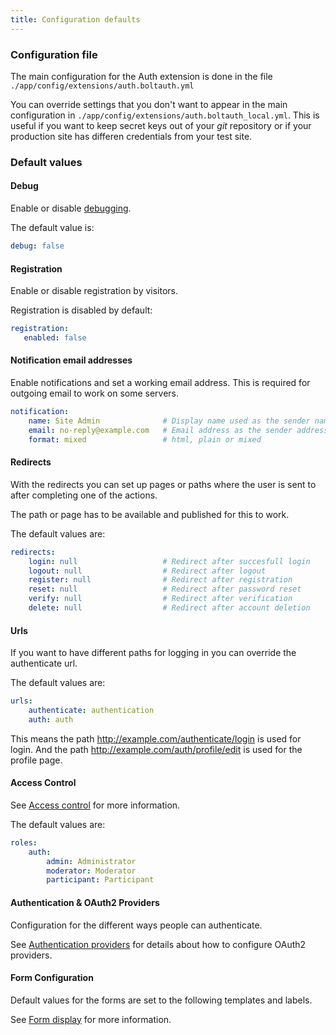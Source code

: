 ```yaml
---
title: Configuration defaults
---
```


### Configuration file

The main configuration for the Auth extension is done in the file
`./app/config/extensions/auth.boltauth.yml`

You can override settings that you don't want to appear in the main
configuration in `./app/config/extensions/auth.boltauth_local.yml`. This
is useful if you want to keep secret keys out of your _git_ repository
or if your production site has differen credentials from your test site.


### Default values

#### Debug

Enable or disable [debugging](debugging.md).

The default value is:
```yml
debug: false
```

#### Registration

Enable or disable registration by visitors.

Registration is disabled by default:
```yml
registration:
   enabled: false
```

#### Notification email addresses

Enable notifications and set a working email address.
This is required for outgoing email to work on some servers.

```yml
notification:
    name: Site Admin              # Display name used as the sender name
    email: no-reply@example.com   # Email address as the sender address
    format: mixed                 # html, plain or mixed
```

#### Redirects

With the redirects you can set up pages or paths where the user is sent
to after completing one of the actions.

The path or page has to be available and published for this to work.

The default values are:

```yml
redirects:
    login: null                   # Redirect after succesfull login
    logout: null                  # Redirect after logout
    register: null                # Redirect after registration
    reset: null                   # Redirect after password reset
    verify: null                  # Redirect after verification
    delete: null                  # Redirect after account deletion
```

#### Urls

If you want to have different paths for logging in you can override the
authenticate url.

The default values are:

```yml
urls:
    authenticate: authentication
    auth: auth
```

This means the path http://example.com/authenticate/login is used for login.
And the path http://example.com/auth/profile/edit is used for the profile page.

#### Access Control


See [Access control](access-control.md) for more information.

The default values are:

```yml
roles:
    auth:
        admin: Administrator
        moderator: Moderator
        participant: Participant
```

#### Authentication & OAuth2 Providers

Configuration for the different ways people can authenticate.

See [Authentication providers](authentication-providers.md) for details about how to configure OAuth2 providers.

#### Form Configuration

Default values for the forms are set to the following templates and labels.

See [Form display](form-display.md) for more information.

